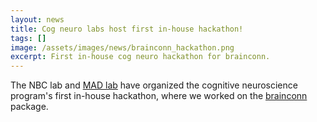```yaml
---
layout: news
title: Cog neuro labs host first in-house hackathon!
tags: []
image: /assets/images/news/brainconn_hackathon.png
excerpt: First in-house cog neuro hackathon for brainconn.
---
```

The NBC lab and [MAD lab](http://madlab.fiu.edu) have organized the cognitive neuroscience program's first in-house hackathon, where we worked on the [brainconn](/software/brainconn) package.
